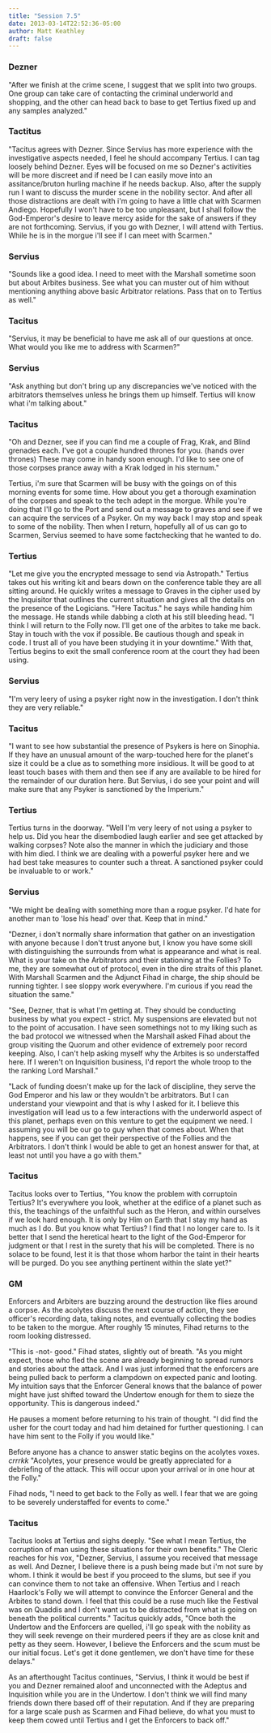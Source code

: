 ```yaml
---
title: "Session 7.5"
date: 2013-03-14T22:52:36-05:00
author: Matt Keathley
draft: false
---
```


### Dezner
"After we finish at the crime scene, I suggest that we split into two groups. One group can take care of contacting the criminal underworld and shopping, and the other can head back to base to get Tertius fixed up and any samples analyzed."

### Tactitus 
"Tacitus agrees with Dezner. Since Servius has more experience with the investigative aspects needed, I feel he should accompany Tertius. I can tag loosely behind Dezner. Eyes will be focused on me so Dezner's activities will be more discreet and if need be I can easily move into an assitance/bruton hurling machine if he needs backup. Also, after the supply run I want to discuss the murder scene in the nobility sector. And after all those distractions are dealt with i'm going to have a little chat with Scarmen Andiego. Hopefully I won't have to be too unpleasant, but I shall follow the God-Emperor's desire to leave mercy aside for the sake of answers if they are not forthcoming. Servius, if you go with Dezner, I will attend with Tertius. While he is in the morgue i'll see if I can meet with Scarmen."

### Servius 
"Sounds like a good idea. I need to meet with the Marshall sometime soon but about Arbites business. See what you can muster out of him without mentioning anything above basic Arbitrator relations. Pass that on to Tertius as well."

### Tacitus 
"Servius, it may be beneficial to have me ask all of our questions at once. What would you like me to address with Scarmen?"

### Servius
"Ask anything but don't bring up any discrepancies we've noticed with the arbitrators themselves unless he brings them up himself. Tertius will know what i'm talking about."

### Tacitus
"Oh and Dezner, see if you can find me a couple of Frag, Krak, and Blind grenades each. I've got a couple hundred thrones for you. (hands over thrones) These may come in handy soon enough. I'd like to see one of those corpses prance away with a Krak lodged in his sternum."

Tertius, i'm sure that Scarmen will be busy with the goings on of this morning events for some time. How about you get a thorough examination of the corpses and speak to the tech adept in the morgue. While you're doing that I'll go to the Port and send out a message to graves and see if we can acquire the services of a Psyker. On my way back I may stop and speak to some of the nobility. Then when I return, hopefully all of us can go to Scarmen, Servius seemed to have some factchecking that he wanted to do.

### Tertius
"Let me give you the encrypted message to send via Astropath." Tertius takes out his writing kit and bears down on the conference table they are all sitting around. He quickly writes a message to Graves in the cipher used by the Inquisitor that outlines the current situation and gives all the details on the presence of the Logicians. "Here Tacitus." he says while handing him the message. He stands while dabbing a cloth at his still bleeding head. "I think I will return to the Folly now. I'll get one of the arbites to take me back. Stay in touch with the vox if possible. Be cautious though and speak in code. I trust all of you have been studying it in your downtime." With that, Tertius begins to exit the small conference room at the court they had been using.

### Servius
"I'm very leery of using a psyker right now in the investigation. I don't think they are very reliable."

### Tacitus
"I want to see how substantial the presence of Psykers is here on Sinophia. If they have an unusual amount of the warp-touched here for the planet's size it could be a clue as to something more insidious. It will be good to at least touch bases with them and then see if any are available to be hired for the remainder of our duration here. But Servius, i do see your point and will make sure that any Psyker is sanctioned by the Imperium."

### Tertius
Tertius turns in the doorway. "Well I'm very leery of not using a psyker to help us. Did you hear the disembodied laugh earlier and see get attacked by walking corpses? Note also the manner in which the judiciary and those with him died. I think we are dealing with a powerful psyker here and we had best take measures to counter such a threat. A sanctioned psyker could be invaluable to or work."

### Servius
"We might be dealing with something more than a rogue psyker. I'd hate for another man to 'lose his head' over that. Keep that in mind."

"Dezner, i don't normally share information that gather on an investigation with anyone because I don't trust anyone but, I know you have some skill with distinguishing the surrounds from what is appearance and what is real. What is your take on the Arbitrators and their stationing at the Follies? To me, they are somewhat out of protocol, even in the dire straits of this planet. With Marshall Scarmen and the Adjunct Fihad in charge, the ship should be running tighter. I see sloppy work everywhere. I'm curious if you read the situation the same."

"See, Dezner, that is what I'm getting at. They should be conducting business by what you expect - strict. My suspensions are elevated but not to the point of accusation. I have seen somethings not to my liking such as the bad protocol we witnessed when the Marshall asked Fihad about the group visiting the Quorum and other evidence of extremely poor record keeping. Also, I can't help asking myself why the Arbites is so understaffed here. If I weren't on Inquisition business, I'd report the whole troop to the the ranking Lord Marshall."

"Lack of funding doesn't make up for the lack of discipline, they serve the God Emperor and his law or they wouldn't be arbitrators. But I can understand your viewpoint and that is why I asked for it. I believe this investigation will lead us to a few interactions with the underworld aspect of this planet, perhaps even on this venture to get the equipment we need. I assuming you will be our go to guy when that comes about. When that happens, see if you can get their perspective of the Follies and the Arbitrators. I don't think I would be able to get an honest answer for that, at least not until you have a go with them."

### Tacitus
Tacitus looks over to Tertius, "You know the problem with corruptoin Tertius? It's everywhere you look, whether at the edifice of a planet such as this, the teachings of the unfaithful such as the Heron, and within ourselves if we look hard enough. It is only by Him on Earth that I stay my hand as much as I do. But you know what Tertius? I find that I no longer care to. Is it better that I send the heretical heart to the light of the God-Emperor for judgment or that I rest in the surety that his will be completed. There is no solace to be found, lest it is that those whom harbor the taint in their hearts will be purged. Do you see anything pertinent within the slate yet?"

### GM

Enforcers and Arbiters are buzzing around the destruction like flies around a corpse. As the acolytes discuss the next course of action, they see officer's recording data, taking notes, and eventually collecting the bodies to be taken to the morgue. After roughly 15 minutes, Fihad returns to the room looking distressed.

"This is -not- good." Fihad states, slightly out of breath. "As you might expect, those who fled the scene are already beginning to spread rumors and stories about the attack. And I was just informed that the enforcers are being pulled back to perform a clampdown on expected panic and looting. My intuition says that the Enforcer General knows that the balance of power might have just shifted toward the Undertow enough for them to sieze the opportunity. This is dangerous indeed."

He pauses a moment before returning to his train of thought. "I did find the usher for the court today and had him detained for further questioning. I can have him sent to the Folly if you would like."

Before anyone has a chance to answer static begins on the acolytes voxes. *crrrkk* "Acolytes, your presence would be greatly appreciated for a debriefing of the attack. This will occur upon your arrival or in one hour at the Folly."

Fihad nods, "I need to get back to the Folly as well. I fear that we are going to be severely understaffed for events to come."

### Tacitus
Tacitus looks at Tertius and sighs deeply. "See what I mean Tertius, the corruption of man using these situations for their own benefits." The Cleric reaches for his vox, "Dezner, Servius, I assume you received that message as well. And Dezner, I believe there is a push being made but i'm not sure by whom. I think it would be best if you proceed to the slums, but see if you can convince them to not take an offensive. When Tertius and I reach Haarlock's Folly we will attempt to convince the Enforcer General and the Arbites to stand down. I feel that this could be a ruse much like the Festival was on Quaddis and I don't want us to be distracted from what is going on beneath the political currents." Tacitus quickly adds, "Once both the Undertow and the Enforcers are quelled, i'll go speak with the nobility as they will seek revenge on their murdered peers if they are as close knit and petty as they seem. However, I believe the Enforcers and the scum must be our initial focus. Let's get it done gentlemen, we don't have time for these delays."

As an afterthought Tacitus continues, "Servius, I think it would be best if you and Dezner remained aloof and unconnected with the Adeptus and Inquisition while you are in the Undertow. I don't think we will find many friends down there based off of their reputation. And if they are preparing for a large scale push as Scarmen and Fihad believe, do what you must to keep them cowed until Tertius and I get the Enforcers to back off."